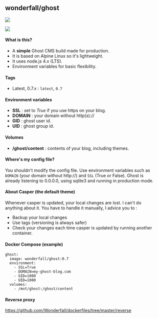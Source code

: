## wonderfall/ghost
[![](https://badge.imagelayers.io/wonderfall/ghost:latest.svg)](https://imagelayers.io/?images=wonderfall/ghost:latest 'Get your own badge on imagelayers.io')

![](https://i.goopics.net/lt.png)

#### What is this?
- A **simple** Ghost CMS build made for production.
- It is based on Alpine Linux so it's lightweight.
- It uses node.js 4.x (LTS).
- Environment variables for basic flexibility.

#### Tags
- Latest, 0.7.x : `latest`, `0.7`

#### Environment variables
- **SSL** : set to *True* if you use https on your blog.
- **DOMAIN** : your domain without http(s)://
- **GID** : ghost user id.
- **UID** : ghost group id.

#### Volumes
- **/ghost/content** : contents of your blog, including themes.

#### Where's my config file?
You shouldn't modify the config file. Use environment variables such as `DOMAIN` (your domain without http://) and `SSL` (True or False). Ghost is already listening to 0.0.0.0, using sqlite3 and running in production mode.

#### About Casper (the default theme)
Whenever casper is updated, your local changes are lost. I can't do anything about it. You have to handle it manually, I advice you to :
- Backup your local changes
- Use tags (versioning is always safer)
- Check your changes each time casper is updated by running another container.

#### Docker Compose (example)

```
ghost:
  image: wonderfall/ghost:0.7
  environment:
    - SSL=True
    - DOMAIN=my-ghost-blog.com
    - GID=1000
    - UID=1000
  volumes:
    - /mnt/ghost:/ghost/content
```

#### Reverse proxy
https://github.com/Wonderfall/dockerfiles/tree/master/reverse
